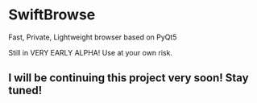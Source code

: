 # SwiftBrowse
Fast, Private, Lightweight browser based on PyQt5

Still in VERY EARLY ALPHA! Use at your own risk.

## I will be continuing this project very soon! Stay tuned! ##
